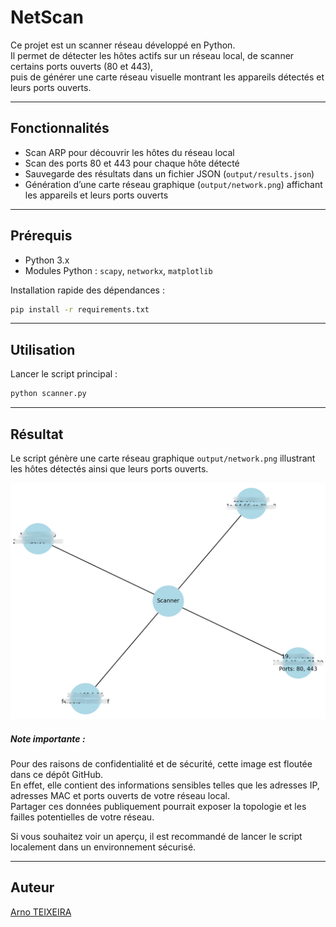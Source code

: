 # NetScan

Ce projet est un scanner réseau développé en Python.  
Il permet de détecter les hôtes actifs sur un réseau local, de scanner certains ports ouverts (80 et 443),  
puis de générer une carte réseau visuelle montrant les appareils détectés et leurs ports ouverts.

---

## Fonctionnalités

- Scan ARP pour découvrir les hôtes du réseau local
- Scan des ports 80 et 443 pour chaque hôte détecté
- Sauvegarde des résultats dans un fichier JSON (`output/results.json`)
- Génération d’une carte réseau graphique (`output/network.png`) affichant les appareils et leurs ports ouverts

---

## Prérequis

- Python 3.x
- Modules Python : `scapy`, `networkx`, `matplotlib`

Installation rapide des dépendances :

```bash
pip install -r requirements.txt
```
--- 

## Utilisation

Lancer le script principal :

```bash
python scanner.py
```
---

## Résultat

Le script génère une carte réseau graphique `output/network.png` illustrant les hôtes détectés ainsi que leurs ports ouverts.

  
![Résultat scanner](net.png)

##### Note importante :
Pour des raisons de confidentialité et de sécurité, cette image est floutée dans ce dépôt GitHub.  
En effet, elle contient des informations sensibles telles que les adresses IP, adresses MAC et ports ouverts de votre réseau local.  
Partager ces données publiquement pourrait exposer la topologie et les failles potentielles de votre réseau.

Si vous souhaitez voir un aperçu, il est recommandé de lancer le script localement dans un environnement sécurisé.


---

## Auteur

[Arno TEIXEIRA](https://github.com/arnoteix/)




